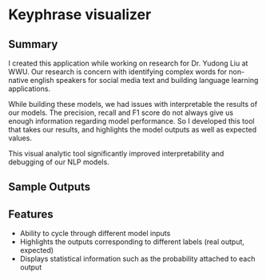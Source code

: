# Keyphrase visualizer

## Summary

I created this application while working on research for Dr. Yudong Liu at WWU. Our research is concern with identifying complex words for non-native english speakers for social media text and building language learning applications.

While building these models, we had issues with interpretable the results of our models. The precision, recall and F1 score do not always give us enough information regarding model performance. So I developed this tool that takes our results, and highlights the model outputs as well as expected values.

This visual analytic tool significantly improved interpretability and debugging of our NLP models.


## Sample Outputs



## Features

* Ability to cycle through different model inputs
* Highlights the outputs corresponding to different labels (real output, expected)
* Displays statistical information such as the probability attached to each output

